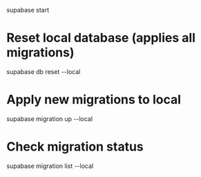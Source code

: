 supabase start

# Reset local database (applies all migrations)

supabase db reset --local

# Apply new migrations to local

supabase migration up --local

# Check migration status

supabase migration list --local
